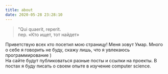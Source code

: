 ```yaml
---
title: about
date: 2020-05-28 23:28:10
---
```


> "Qui quaerit, reperit.  
> пер. «Кто ищет, тот найдет»

Приветствую всех кто посетил мою страницу!
Меня зовут Умар. Много о себе я говорить не буду, скажу лишь, что я увлекаюсь программирование )  
На сайте будут публиковаться разные посты и ссылки на проекты.
В постах я буду писать о своем опыте в изучение computer science.
